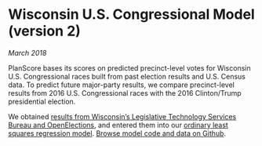 Wisconsin U.S. Congressional Model (version 2)
===

_March 2018_

PlanScore bases its scores on predicted precinct-level votes for Wisconsin U.S. Congressional races built from past election results and U.S. Census data. To predict future major-party results, we compare precinct-level results from 2016 U.S. Congressional races with the 2016 Clinton/Trump presidential election.

We obtained [results from Wisconsin’s Legislative Technology Services Bureau and OpenElections](https://docs.google.com/spreadsheets/d/1vBlVmbB6jmOoU_aVeLg3X3BgaoHAUHxn9h2SlveUbh0), and entered them into our [ordinary least squares regression model](https://github.com/PlanScore/Model-Generator).
[Browse model code and data on Github](https://github.com/PlanScore/Model-WI/tree/a073026).
